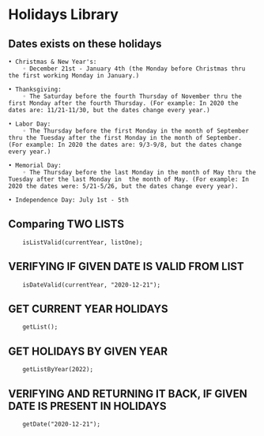 # Holidays Library

## Dates exists on these holidays

    • Christmas & New Year's: 
        ◦ December 21st - January 4th (the Monday before Christmas thru the first working Monday in January.)

    • Thanksgiving: 
        ◦ The Saturday before the fourth Thursday of November thru the first Monday after the fourth Thursday. (For example: In 2020 the dates are: 11/21-11/30, but the dates change every year.)

    • Labor Day: 
        ◦ The Thursday before the first Monday in the month of September thru the Tuesday after the first Monday in the month of September. (For example: In 2020 the dates are: 9/3-9/8, but the dates change every year.)

    • Memorial Day: 
        ◦ The Thursday before the last Monday in the month of May thru the Tuesday after the last Monday in  the month of May. (For example: In 2020 the dates were: 5/21-5/26, but the dates change every year).

    • Independence Day: July 1st - 5th

   
   ## Comparing TWO LISTS
   
        isListValid(currentYear, listOne);
   ## VERIFYING IF GIVEN DATE IS VALID FROM LIST
   
        isDateValid(currentYear, "2020-12-21");
   ## GET CURRENT YEAR HOLIDAYS
   
        getList();
   ## GET HOLIDAYS BY GIVEN YEAR
   
        getListByYear(2022);
   ## VERIFYING AND RETURNING IT BACK, IF GIVEN DATE IS PRESENT IN HOLIDAYS
   
        getDate("2020-12-21");
